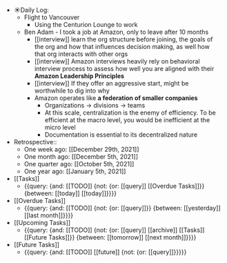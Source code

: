 - ☀️Daily Log:
    - Flight to Vancouver
        - Using the Centurion Lounge to work
    - Ben Adam - I took a job at Amazon, only to leave after 10 months
        - [[interview]] learn the org structure before joining, the goals of the org and how that influences decision making, as well how that org interacts with other orgs
        - [[interview]] Amazon interviews heavily rely on behavioral interview process to assess how well you are aligned with their **Amazon Leadership Principles**
        - [[interview]] If they offer an aggressive start, might be worthwhile to dig into why
        - Amazon operates like __a federation of smaller companies__
            - Organizations -> divisions -> teams
            - At this scale, centralization is the enemy of efficiency. To be efficient at the macro level, you would be inefficient at the micro level
            - Documentation is essential to its decentralized nature
- Retrospective::
    - One week ago: [[December 29th, 2021]]
    - One month ago: [[December 5th, 2021]]
    - One quarter ago: [[October 5th, 2021]]
    - One year ago: [[January 5th, 2021]]
- [[Tasks]]
    - {{query: {and: [[TODO]] {not: {or: [[query]] [[Overdue Tasks]]}} {between: [[today]] [[today]]}}}}
- [[Overdue Tasks]]
    - {{query: {and: [[TODO]] {not: {or: [[query]]}} {between: [[yesterday]] [[last month]]}}}}
- [[Upcoming Tasks]]
    - {{query: {and: [[TODO]] {not: {or: [[query]] [[archive]] [[Tasks]] [[Future Tasks]]}} {between: [[tomorrow]] [[next month]]}}}}
- [[Future Tasks]]
    - {{query: {and: [[TODO]] [[future]] {not: {or: [[query]]}}}}}
